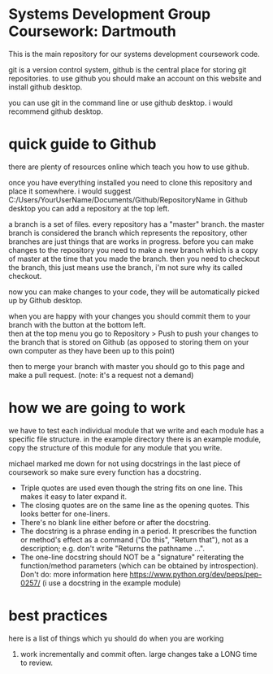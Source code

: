 # Systems Development Group Coursework: Dartmouth 
This is the main repository for our systems development coursework code.

git is a version control system, github is the central place for storing git repositories.
to use github you should make an account on this website and install github desktop.

you can use git in the command line or use github desktop. i would recommend github desktop.

# quick guide to Github
there are plenty of resources online which teach you how to use github.

once you have everything installed you need to clone this repository and place it somewhere.
i would suggest C:/Users/YourUserName/Documents/Github/RepositoryName
in Github desktop you can add a repository at the top left.

a branch is a set of files. every repository has a "master" branch.
the master branch is considered the branch which represents the repository, other branches are just things that are works in progress.
before you can make changes to the repository you need to make a new branch which is a copy of master at the time that you made the branch.
then you need to checkout the branch, this just means use the branch, i'm not sure why its called checkout.

now you can make changes to your code, they will be automatically picked up by Github desktop.

when you are happy with your changes you should commit them to your branch with the button at the bottom left.  
then at the top menu you go to Repository > Push to push your changes to the branch that is stored on Github (as opposed to storing them on your own computer as they have been up to this point) 

then to merge your branch with master you should go to this page and make a pull request. (note: it's a request not a demand)

# how we are going to work
we have to test each individual module that we write and each module has a specific file structure.
in the example directory there is an example module, copy the structure of this module for any module that you write.

michael marked me down for not using docstrings in the last piece of coursework so make sure every function
has a docstring.
 - Triple quotes are used even though the string fits on one line. This makes it easy to later expand it.
 - The closing quotes are on the same line as the opening quotes. This looks better for one-liners.
 - There's no blank line either before or after the docstring.
 - The docstring is a phrase ending in a period. It prescribes the function or method's effect as a command ("Do this", "Return that"), not as a description; e.g. don't write "Returns the pathname ...".
 - The one-line docstring should NOT be a "signature" reiterating the function/method parameters (which can be obtained by introspection). Don't do:
more information here https://www.python.org/dev/peps/pep-0257/ (i use a docstring in the example module)


# best practices
here is a list of things which yu should do when you are working
   1. work incrementally and commit often. large changes take a LONG time to review.
